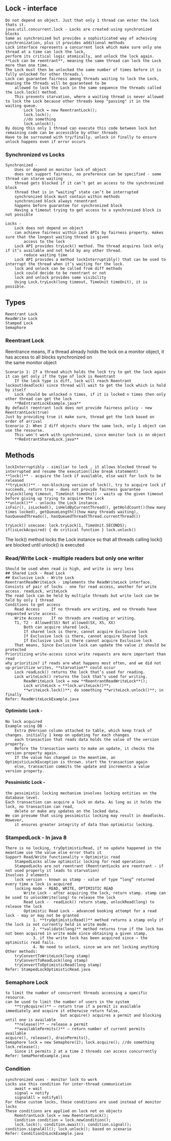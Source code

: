 ## Lock - interface
    Do not depend on object. Just that only 1 thread can enter the lock thats it.  
    java.util.concurrent.lock - Locks are created using synchronized blocks
    Same as synchronized but provides a sophisticated way of acheiving synchronization, plus it provides additional methods
    Lock interface represents a concurrent lock which make sure only one thread at a time can lock the lock, 
    perform its critical logic atomically, and unlock the lock again. 
    **Lock can be reentrant**, meaning the same thread can lock the Lock more than one time. 
    The Lock must then be unlocked the same number of times before it is fully unlocked for other threads.\
    Lock can guarantee fairness among threads waiting to lock the Lock, meaning the threads will be guaranteed to be 
        allowed to lock the Lock in the same sequence the threads called the Lock.lock() method. 
        This prevents starvation, where a waiting thread is never allowed to lock the Lock because other threads keep "passing" it in the waiting queue.
            Lock lock = new ReentrantLock(); 
            lock.lock();
            //do something
            lock.unlock();
    By doing this only 1 thread can execute this code between lock but remaining code can be accessible by other threads
    Have to be surrouned with try/finally. unlock in finally to ensure unlock happens even if error occurs

### Synchronized vs Locks
    Synchronized -
        Uses or depend on monitor lock of object
        does not support fairness, no preference can be specified - some thread can starve waiting
        thread gets blocked if it can’t get an access to the synchronized block
        thread that is in “waiting” state can’t be interrupted
        synchronized block must contain within methods
        synchronized block always renentrant
        happens before guarantee for synchronized block
        Having a timeout trying to get access to a synchronized block is not possible

    Locks - 
        Lock does not depend on object
        can achieve fairness within Lock APIs by fairness property. makes sure that the longest waiting thread is given 
            access to the lock
        Lock API provides tryLock() method. The thread acquires lock only if it’s available and not held by any other thread. 
            reduce waiting time
        Lock API provides a method lockInterruptibly() that can be used to interrupt the thread when it’s waiting for the lock.
        lock and unlock can be called from diff methods
        Lock could decide to be reentrant or not
        lock and unlock provides same visibility
        Using Lock.tryLock(long timeout, TimeUnit timeUnit), it is possible.

## Types
    Reentrant Lock
    ReadWrite Lock
    Stamped Lock
    Semaphore

### Reentrant Lock
Reentrance means, If a thread already holds the lock on a monitor object, it has access to all blocks synchronized on \
the same monitor object

    Scenario 1: If a thread which holds the lock try to get the lock again it can get only if the type of lock is Reentrant
        If the lock type is diff, lock will reach Reentrant lockout(deadlock) since thread will wait to get the lock which is hold by itself
        Lock should be unlocked n times, if it is locked n times then only other thread can get the lock
        **ReEntrantLockExample.java**
    By default reentrant lock does not provide fairness policy - new ReentrantLock(true)
    Just by providing true it make sure, thread get the lock based on order of arrival
    Scenario 2: When 2 diff objects share the same lock, only 1 object can use the resourse.
        This won't work with synchronized, since monitor lock is on object
        **ReEntrantSharedLock.java**

## Methods
    lockInterruptibly - similiar to lock , it allows blocked thread to interrupted and resume the execution(like break statement)
    **lock()** - acquire the lock if available, else wait for lock to be released
    **tryLock()** - non-blocking version of lock(), try to acquire lock if succeeds, return true - does not provide fairness guarantee
    tryLock(long timeout, TimeUnit timeUnit) - waits up the given timeout before giving up trying to acquire the Lock
    **unlock()** - unlocks the Lock instance.
    isFair(), isLocked(), isHeldByCurrentThread(), getHoldCount()(how many times locked), getQueueLength()(how many threads waiting), hasQueuedThreads(), hasQueuedThread(Thread.currentThread())

    tryLock() usecase: lock.tryLock(1, TimeUnit.SECONDS); if(isLockAcquired) { do critical function } lock.unlock()
The lock() method locks the Lock instance so that all threads calling lock() are blocked until unlock() is executed
    
### Read/Write Lock - multiple readers but only one writer
    Should be used when read is high, and write is very less
    ## Shared Lock - Read Lock
    ## Exclusive Lock - Write Lock
    ReentrantReadWriteLock - implements the ReadWriteLock interface.
    Consists of pair of locks - one for read access, another for write access. readLock, writeLock
    The read lock can be held by multiple threads but write lock can be held by only 1 thread
    Conditions to get access
        Read Access   	If no threads are writing, and no threads have requested write access.
        Write Access   	If no threads are reading or writing.
        T1, T2 - Allowed(SS) Not allowed(SX, XS, XX)
            Both can acquire shared lock,
            If shared lock is there, cannot acquire Exclusive lock
            If Exclusive lock is there, cannot acquire Shared lock
            If Exclusive Lock is there cannot acquire Exclusive lock
        That means, Since Exclusive lock can update the value it should be protected
    Prioritizing write-access since write requests are more important than read
    why prioritize? if reads are what happens most often, and we did not up-prioritize writes, **starvation** could occur
        Lock readLock() returns the lock that’s used for reading.
        Lock writeLock() returns the lock that’s used for writing.
            ReadWriteLock lock = new **ReentrantReadWriteLock**();
            Lock writeLock = **lock.writeLock()**;
            **writeLock.lock()**; do something **writeLock.unlock()**; in finally
    Refer: ReadWriteLockExample.java

#### Optimistic Lock -
    No lock acquired
    Example using DB -
        Extra @Version column attached to table, which keep track of changes. initially 1 keep on updating for each changes
        each transaction that reads data holds the value of the version property.
        Before the transaction wants to make an update, it checks the version property again.
        If the value has changed in the meantime, an OptimisticLockException is thrown. start the transaction again
        else, transaction commits the update and increments a value version property.
#### Pessimistic Lock -
    the pessimistic locking mechanism involves locking entities on the database level.
    Each transaction can acquire a lock on data. As long as it holds the lock, no transaction can read, 
        delete or make any updates on the locked data.
    We can presume that using pessimistic locking may result in deadlocks. However, 
        it ensures greater integrity of data than optimistic locking.
    
### StampedLock - In java 8
    There is no locking, tryOptimisticRead, if no update happened in the meantime use the value else error thats it
    Support Read/Write functionality + Optimistic read
        StampedLocks allow optimistic locking for read operations
        StampedLocks are not reentrant (ReentrantLocks are reentrant - if not used properly it leads to starvation)
    Involves 2 elements
        lock version - known as stamp - value of type “long” returned every time a lock is acquired
        locking mode - READ, WRITE, OPTIMISTIC READ
            Write Lock - after acquiring the lock, return stamp. stamp can be used to unlockWrite(long) to release the lock
            Read Lock -  readLock() return stamp, unlockRead(long) to release the lock 
            Optimistic Read Lock - advanced booking attempt for a read lock - may or may not be granted
                1. **tryOptimisticRead()** method returns a stamp only if the lock is not currently held in write mode.
                2. **validate(long)** method returns true if the lock has not been acquired in write mode since obtaining a given stamp.
                3. if the write lock has been acquired since – the optimistic read fails.
                4. No need to unlock, since we are not locking anything
    Other methods:
        tryConvertToWriteLock(long stamp)
        tryConvertToReadLock(long stamp)
        tryConvertToOptimisticRead(long stamp)
    Refer: StampedLockOptimisticRead.java

### Semaphore Lock
    to limit the number of concurrent threads accessing a specific resource.
    can be used to limit the number of users in the system
        **tryAcquire()** – return true if a permit is available immediately and acquire it otherwise return false, 
                            but acquire() acquires a permit and blocking until one is available
        **release()** – release a permit
        **availablePermits()** – return number of current permits available
    acquire(), release(), drainPermits(), 
    Semaphore lock = new Semaphore(2); lock.acquire(); //do something  lock.release();
        Since it permits 2 at a time 2 threads can access concurrently
    Refer: SemaPhoreExample.java

### Condition
    synchronized uses - monitor lock to work
    Locks use this condition for inter-thread communication
        await = wait
        signal = notify
        signalAll = notifyAll
    For these custom locks, these conditions are used instead of monitor locks
    These conditions are applied on lock not on objects
        ReentrantLock lock = new ReentrantLock();
        Condition condition = lock.newCondition();
        lock.lock(); condition.await(); condition.signal(); condition.signalAll(); lock.unlock(); based on scenario
    Refer: ConditionInLockExample.java